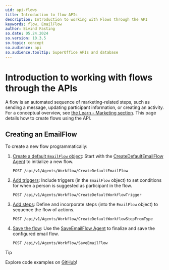```yaml
---
uid: api-flows
title: Introduction to flow APIs
description: Introduction to working with Flows through the API
keywords: flow, EmailFlow
author: Eivind Fasting
so.date: 05.24.2024
so.version: 10.3.5
so.topic: concept
so.audience: api
so.audience.tooltip: SuperOffice APIs and database
---
```


# Introduction to working with flows through the APIs

A flow is an automated sequence of marketing-related steps, such as sending a message, updating participant information, or creating an activity. For a conceptual overview, see [the Learn - Marketing section][1]. This page details how to create flows using the API.

## Creating an EmailFlow

To create a new flow programmatically:

1. [Create a default `EmailFlow` object][4]: Start with the [CreateDefaultEmailFlow Agent][2] to initialize a new flow.

    ```http
    POST /api/v1/Agents/Workflow/CreateDefaultEmailFlow
    ```

1. [Add triggers][5]: Include triggers (in the `EmailFlow` object) to set conditions for when a person is suggested as participant in the flow.

    ```http
    POST /api/v1/Agents/Workflow/CreateDefaultWorkflowTrigger
    ```

1. [Add steps][6]: Define and incorporate steps (into the `EmailFlow` object) to sequence the flow of actions.

    ```http
    POST /api/v1/Agents/Workflow/CreateDefaultWorkflowStepFromType
    ```

1. [Save the flow][7]: Use the [SaveEmailFlow Agent][3] to finalize and save the configured email flow.

    ```http
    POST /api/v1/Agents/Workflow/SaveEmailFlow
    ```

> [!TIP]
> Explore code examples on [GitHub][8]!

<!-- Referenced links -->
[1]: ../../../../marketing/flows/learn/index.md
[2]: ../../../reference/restful/agent/Workflow_Agent/v1WorkflowAgent_CreateDefaultEmailFlow.md
[3]: ../../../reference/restful/agent/Workflow_Agent/v1WorkflowAgent_SaveEmailFlow.md
[4]: rest-create-default-email-flow.md
[5]: rest-create-flow-trigger.md
[6]: rest-create-flow-step.md
[7]: rest-save-flow.md
[8]: https://github.com/SuperOffice/RESTful-HTTP-Queries/blob/eivinds/src/Flow.http
